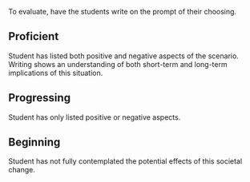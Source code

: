 To evaluate, have the students write on the prompt of their choosing.

## Proficient
Student has listed both positive and negative aspects of the scenario.  Writing shows an understanding of both short-term and long-term implications of this situation.
## Progressing
Student has only listed positive or negative aspects.  
## Beginning
Student has not fully contemplated the potential effects of this societal change.